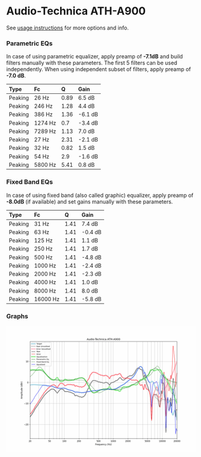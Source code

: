 # Audio-Technica ATH-A900
See [usage instructions](https://github.com/jaakkopasanen/AutoEq#usage) for more options and info.

### Parametric EQs
In case of using parametric equalizer, apply preamp of **-7.1dB** and build filters manually
with these parameters. The first 5 filters can be used independently.
When using independent subset of filters, apply preamp of **-7.0 dB**.

| Type    | Fc      |    Q | Gain    |
|:--------|:--------|:-----|:--------|
| Peaking | 26 Hz   | 0.89 | 6.5 dB  |
| Peaking | 246 Hz  | 1.28 | 4.4 dB  |
| Peaking | 386 Hz  | 1.36 | -6.1 dB |
| Peaking | 1274 Hz | 0.7  | -3.4 dB |
| Peaking | 7289 Hz | 1.13 | 7.0 dB  |
| Peaking | 27 Hz   | 2.31 | -2.1 dB |
| Peaking | 32 Hz   | 0.82 | 1.5 dB  |
| Peaking | 54 Hz   | 2.9  | -1.6 dB |
| Peaking | 5800 Hz | 5.41 | 0.8 dB  |

### Fixed Band EQs
In case of using fixed band (also called graphic) equalizer, apply preamp of **-8.0dB**
(if available) and set gains manually with these parameters.

| Type    | Fc       |    Q | Gain    |
|:--------|:---------|:-----|:--------|
| Peaking | 31 Hz    | 1.41 | 7.4 dB  |
| Peaking | 63 Hz    | 1.41 | -0.4 dB |
| Peaking | 125 Hz   | 1.41 | 1.1 dB  |
| Peaking | 250 Hz   | 1.41 | 1.7 dB  |
| Peaking | 500 Hz   | 1.41 | -4.8 dB |
| Peaking | 1000 Hz  | 1.41 | -2.4 dB |
| Peaking | 2000 Hz  | 1.41 | -2.3 dB |
| Peaking | 4000 Hz  | 1.41 | 1.0 dB  |
| Peaking | 8000 Hz  | 1.41 | 8.0 dB  |
| Peaking | 16000 Hz | 1.41 | -5.8 dB |

### Graphs
![](./Audio-Technica%20ATH-A900.png)